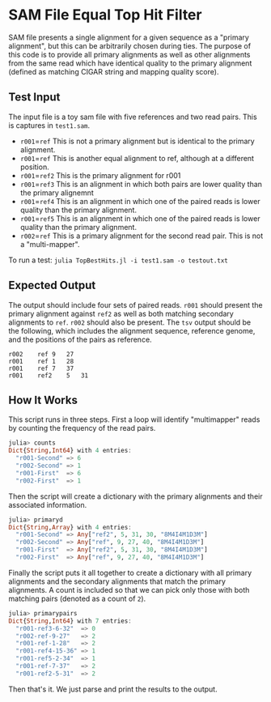 # SAM File Equal Top Hit Filter

SAM file presents a single alignment for a given sequence as a "primary alignment", but this can be arbitrarily chosen during ties. The purpose of this code is to provide all primary alignments as well as other alignments from the same read which have identical quality to the primary alignment (defined as matching CIGAR string and mapping quality score).

## Test Input

The input file is a toy sam file with five references and two read pairs. This is captures in `test1.sam`.

- `r001`=`ref`   This is not a primary alignment but is identical to the primary alignment.
- `r001`=`ref`   This is another equal alignment to ref, although at a different position.
- `r001`=`ref2`   This is the primary alignment for r001
- `r001`=`ref3`   This is an alignment in which both pairs are lower quality than the primary alignemnt
- `r001`=`ref4`   This is an alignment in which one of the paired reads is lower quality than the primary alignment.
- `r001`=`ref5`   This is an alignment in which one of the paired reads is lower quality than the primary alignment.
- `r002`=`ref`   This is a primary alignment for the second read pair. This is not a "multi-mapper".

To run a test: `julia TopBestHits.jl -i test1.sam -o testout.txt`

## Expected Output

The output should include four sets of paired reads. `r001` should present the primary alignment against `ref2` as well as both matching secondary alignments to `ref`. `r002` should also be present. The `tsv` output should be the following, which includes the alignment sequence, reference genome, and the positions of the pairs as reference.

```
r002	ref	9	27
r001	ref	1	28
r001	ref	7	37
r001	ref2	5	31
```

## How It Works

This script runs in three steps. First a loop will identify "multimapper" reads by counting the frequency of the read pairs.

```julia
julia> counts
Dict{String,Int64} with 4 entries:
  "r001-Second" => 6
  "r002-Second" => 1
  "r001-First"  => 6
  "r002-First"  => 1
```

Then the script will create a dictionary with the primary alignments and their associated information.

```julia
julia> primaryd
Dict{String,Array} with 4 entries:
  "r001-Second" => Any["ref2", 5, 31, 30, "8M4I4M1D3M"]
  "r002-Second" => Any["ref", 9, 27, 40, "8M4I4M1D3M"]
  "r001-First"  => Any["ref2", 5, 31, 30, "8M4I4M1D3M"]
  "r002-First"  => Any["ref", 9, 27, 40, "8M4I4M1D3M"]
```

Finally the script puts it all together to create a dictionary with all primary alignments and the secondary alignments that match the primary alignments. A count is included so that we can pick only those with both matching pairs (denoted as a count of `2`).

```julia
julia> primarypairs
Dict{String,Int64} with 7 entries:
  "r001-ref3-6-32"  => 0
  "r002-ref-9-27"   => 2
  "r001-ref-1-28"   => 2
  "r001-ref4-15-36" => 1
  "r001-ref5-2-34"  => 1
  "r001-ref-7-37"   => 2
  "r001-ref2-5-31"  => 2
```

Then that's it. We just parse and print the results to the output.
